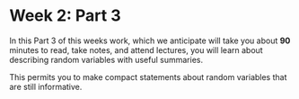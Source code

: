 # Week 2: Part 3 

In this Part 3 of this weeks work, which we anticipate will take you about **90** minutes to read, take notes, and attend lectures, you will learn about describing random variables with useful summaries. 

This permits you to make compact statements about random variables that are still informative. 
